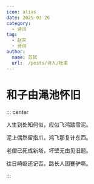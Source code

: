 ```yaml
---
icon: alias
date: 2025-03-26
category:
  - 诗词
tag:
  - 赵宋
  - 诗词
author: 
  name: 苏轼
  url:  /posts/诗人/杜甫
---
```


# 和子由渑池怀旧

<!-- more -->


::: center 

人生到处知何似，应似飞鸿踏雪泥。

泥上偶然留指爪，鸿飞那复计东西。

老僧已死成新塔，坏壁无由见旧题。

往日崎岖还记否，路长人困蹇驴嘶。

:::